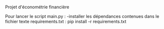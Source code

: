 Projet d'économétrie financière 

Pour lancer le script main.py :
 -installer les dépendances contenues dans le fichier texte requirements.txt :
 pip install -r requirements.txt

 
